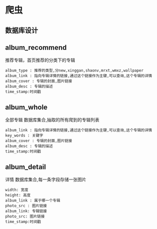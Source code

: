 # 爬虫

## 数据库设计

## album_recommend
推荐专辑，首页推荐的分类下的专辑
```
album_type : 推荐的类型,分new,xinggan,shaonv,mrxt,wmxz,wallpaper
album_link : 指向专辑详情的链接,通过这个链接作为主键,可以查询,这个专辑的详情
album_cover : 专辑的封面,图片链接
album_desc : 专辑的描述
time_stamp:时间戳
```

## album_whole
全部专辑 数据库集合,抽取的所有爬到的专辑列表
```
album_link : 指向专辑详情的链接,通过这个链接作为主键,可以查询,这个专辑的详情
key_words : 关键字
album_cover : 专辑的封面,图片链接
album_desc : 专辑的描述
time_stamp:时间戳
```

## album_detail
详情 数据库集合,每一条字段存储一张图片
```
width: 宽度
height: 高度
album_link : 属于哪一个专辑
photo_src : 图片链接
album_link: 专辑链接
photo_src: 图片链接
time_stamp:时间戳
```